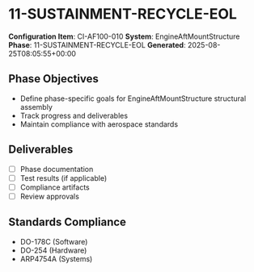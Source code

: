 # 11-SUSTAINMENT-RECYCLE-EOL

**Configuration Item**: CI-AF100-010
**System**: EngineAftMountStructure
**Phase**: 11-SUSTAINMENT-RECYCLE-EOL
**Generated**: 2025-08-25T08:05:55+00:00

## Phase Objectives
- Define phase-specific goals for EngineAftMountStructure structural assembly
- Track progress and deliverables
- Maintain compliance with aerospace standards

## Deliverables
- [ ] Phase documentation
- [ ] Test results (if applicable)
- [ ] Compliance artifacts
- [ ] Review approvals

## Standards Compliance
- DO-178C (Software)
- DO-254 (Hardware)
- ARP4754A (Systems)

